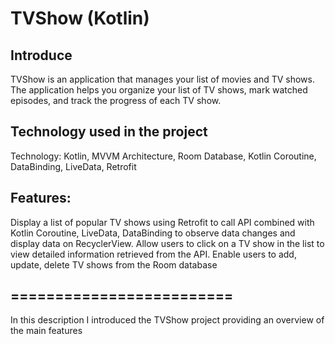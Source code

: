 # TVShow (Kotlin)
## Introduce
TVShow is an application that manages your list of movies and TV shows. The application helps you organize your list of TV shows, mark watched episodes, and track the progress of each TV show.
## Technology used in the project
Technology: Kotlin, MVVM Architecture, Room Database, Kotlin Coroutine,
DataBinding, LiveData, Retrofit
## Features:
Display a list of popular TV shows using Retrofit to call API combined with
Kotlin Coroutine, LiveData, DataBinding to observe data changes and
display data on RecyclerView.
Allow users to click on a TV show in the list to view detailed information
retrieved from the API.
Enable users to add, update, delete TV shows from the Room database
## =========================
In this description I introduced the TVShow project providing an overview of the main features

